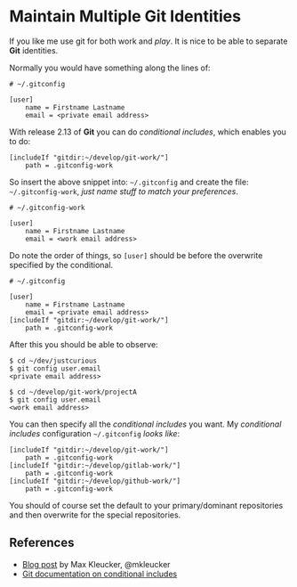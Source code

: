 # Maintain Multiple Git Identities

If you like me use git for both work and _play_. It is nice to be able to separate **Git** identities.

Normally you would have something along the lines of:

```
# ~/.gitconfig

[user]
    name = Firstname Lastname
    email = <private email address>
```

With release 2.13 of **Git** you can do _conditional includes_, which enables you to do:

```
[includeIf "gitdir:~/develop/git-work/"]
    path = .gitconfig-work
```

So insert the above snippet into: `~/.gitconfig` and create the file: `~/.gitconfig-work`, _just name stuff to match your preferences_.

```
# ~/.gitconfig-work

[user]
    name = Firstname Lastname
    email = <work email address>
```

Do note the order of things, so `[user]` should be before the overwrite specified by the conditional.

```
# ~/.gitconfig

[user]
    name = Firstname Lastname
    email = <private email address>
[includeIf "gitdir:~/develop/git-work/"]
    path = .gitconfig-work
```

After this you should be able to observe:

```
$ cd ~/dev/justcurious
$ git config user.email
<private email address>

$ cd ~/develop/git-work/projectA
$ git config user.email
<work email address>
```

You can then specify all the _conditional includes_ you want. My _conditional includes_ configuration `~/.gitconfig` _looks like_:

```
[includeIf "gitdir:~/develop/git-work/"]
    path = .gitconfig-work
[includeIf "gitdir:~/develop/gitlab-work/"]
    path = .gitconfig-work
[includeIf "gitdir:~/develop/github-work/"]
    path = .gitconfig-work
```

You should of course set the default to your primary/dominant repositories and then overwrite for the special repositories.

## References

- [Blog post](https://dev.to/maxlmator/maintaining-different-git-identities) by Max Kleucker, @mkleucker
- [Git documentation on conditional includes](https://git-scm.com/docs/git-config#_conditional_includes)
